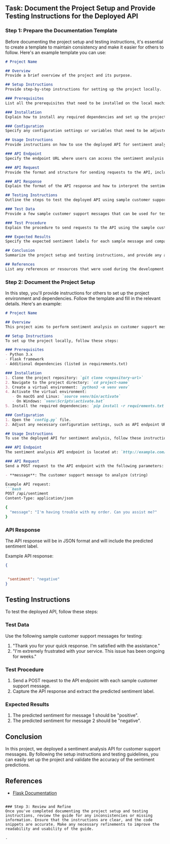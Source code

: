 

## Task: Document the Project Setup and Provide Testing Instructions for the Deployed API

### Step 1: Prepare the Documentation Template
Before documenting the project setup and testing instructions, it's essential to create a template to maintain consistency and make it easier for others to follow. Here's an example template you can use:

```markdown
# Project Name

## Overview
Provide a brief overview of the project and its purpose.

## Setup Instructions
Provide step-by-step instructions for setting up the project locally.

### Prerequisites
List all the prerequisites that need to be installed on the local machine before proceeding with the setup.

### Installation
Explain how to install any required dependencies and set up the project environment.

### Configuration
Specify any configuration settings or variables that need to be adjusted before running the project.

## Usage Instructions
Provide instructions on how to use the deployed API for sentiment analysis.

### API Endpoint
Specify the endpoint URL where users can access the sentiment analysis API.

### API Request
Provide the format and structure for sending requests to the API, including any required parameters or headers.

### API Response
Explain the format of the API response and how to interpret the sentiment analysis results.

## Testing Instructions
Outline the steps to test the deployed API using sample customer support messages.

### Test Data
Provide a few sample customer support messages that can be used for testing.

### Test Procedure
Explain the procedure to send requests to the API using the sample customer support messages and validate the sentiment predictions.

### Expected Results
Specify the expected sentiment labels for each sample message and compare them to the predictions received from the API.

## Conclusion
Summarize the project setup and testing instructions, and provide any additional information or resources.

## References
List any references or resources that were used during the development of the project.
```

### Step 2: Document the Project Setup
In this step, you'll provide instructions for others to set up the project environment and dependencies. Follow the template and fill in the relevant details. Here's an example:

```markdown
# Project Name

## Overview
This project aims to perform sentiment analysis on customer support messages using a deployed API.

## Setup Instructions
To set up the project locally, follow these steps:

### Prerequisites
- Python 3.x
- Flask framework
- Additional dependencies (listed in requirements.txt)

### Installation
1. Clone the project repository: `git clone <repository-url>`
2. Navigate to the project directory: `cd project-name`
3. Create a virtual environment: `python3 -m venv venv`
4. Activate the virtual environment:
   - On macOS and Linux: `source venv/bin/activate`
   - On Windows: `venv\Scripts\activate.bat`
5. Install the required dependencies: `pip install -r requirements.txt`

### Configuration
1. Open the `config.py` file.
2. Adjust any necessary configuration settings, such as API endpoint URL or database credentials.

## Usage Instructions
To use the deployed API for sentiment analysis, follow these instructions:

### API Endpoint
The sentiment analysis API endpoint is located at: `http://example.com/api/sentiment`

### API Request
Send a POST request to the API endpoint with the following parameters:

- **message**: The customer support message to analyze (string)

Example API request:
```bash
POST /api/sentiment
Content-Type: application/json

{
  "message": "I'm having trouble with my order. Can you assist me?"
}
```

### API Response
The API response will be in JSON format and will include the predicted sentiment label.

Example API response:
```json
{
 

 "sentiment": "negative"
}
```

## Testing Instructions
To test the deployed API, follow these steps:

### Test Data
Use the following sample customer support messages for testing:

1. "Thank you for your quick response. I'm satisfied with the assistance."
2. "I'm extremely frustrated with your service. This issue has been ongoing for weeks."

### Test Procedure
1. Send a POST request to the API endpoint with each sample customer support message.
2. Capture the API response and extract the predicted sentiment label.

### Expected Results
1. The predicted sentiment for message 1 should be "positive".
2. The predicted sentiment for message 2 should be "negative".

## Conclusion
In this project, we deployed a sentiment analysis API for customer support messages. By following the setup instructions and testing guidelines, you can easily set up the project and validate the accuracy of the sentiment predictions.

## References
- [Flask Documentation](https://flask.palletsprojects.com/)
```

### Step 3: Review and Refine
Once you've completed documenting the project setup and testing instructions, review the guide for any inconsistencies or missing information. Ensure that the instructions are clear, and the code snippets are accurate. Make any necessary refinements to improve the readability and usability of the guide.

.